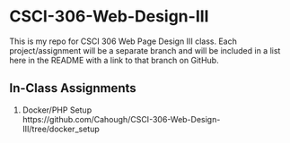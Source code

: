 # CSCI-306-Web-Design-III

This is my repo for CSCI 306 Web Page Design III class.
Each project/assignment will be a separate branch and will be included in a list here in the README with a link to that branch on GitHub.

## In-Class Assignments
<ol>
  <li> Docker/PHP Setup </li>
  https://github.com/Cahough/CSCI-306-Web-Design-III/tree/docker_setup
</ol>
